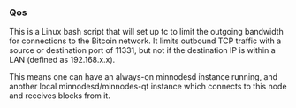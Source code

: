 ### Qos ###

This is a Linux bash script that will set up tc to limit the outgoing bandwidth for connections to the Bitcoin network. It limits outbound TCP traffic with a source or destination port of 11331, but not if the destination IP is within a LAN (defined as 192.168.x.x).

This means one can have an always-on minnodesd instance running, and another local minnodesd/minnodes-qt instance which connects to this node and receives blocks from it.
